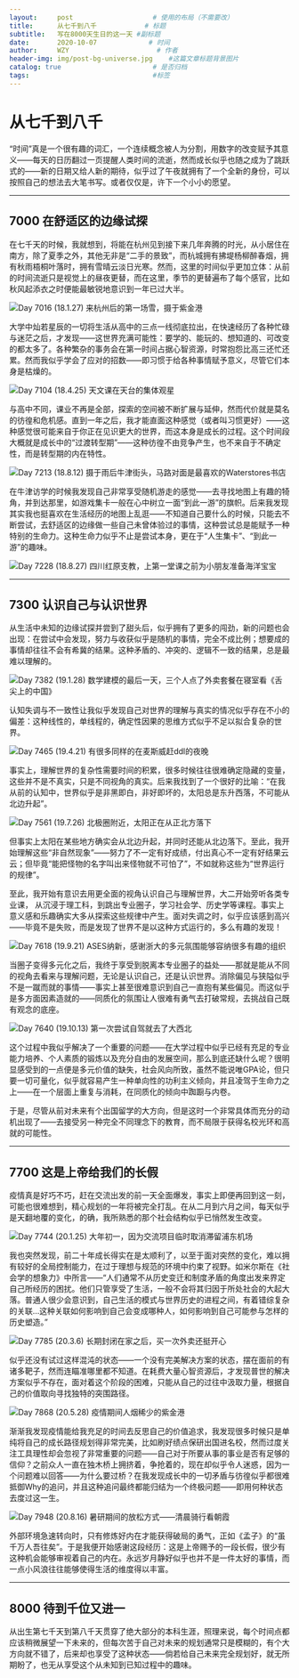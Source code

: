 ```yaml
---
layout:     post                    # 使用的布局（不需要改）
title:      从七千到八千            # 标题 
subtitle:   写在8000天生日的这一天 #副标题
date:       2020-10-07             # 时间
author:     WZY                      # 作者
header-img: img/post-bg-universe.jpg    #这篇文章标题背景图片
catalog: true                       # 是否归档
tags:                               #标签
--- 
```



# 从七千到八千

“时间”真是一个很有趣的词汇，一个连续概念被人为分割，用数字的改变赋予其意义——每天的日历翻过一页提醒人类时间的流逝，然而成长似乎也随之成为了跳跃式的——新的日期又给人新的期待，似乎过了午夜就拥有了一个全新的身份，可以按照自己的想法去大笔书写。或者仅仅是，许下一个小小的愿望。
 
 

***



## 7000 在舒适区的边缘试探


 
在七千天的时候，我就想到，将能在杭州见到接下来几年奔腾的时光，从小居住在南方，除了夏季之外，其他无非是“二手的景致”，而杭城拥有拂堤杨柳醉春烟，拥有秋雨梧桐叶落时，拥有雪晴云淡日光寒。然而，这里的时间似乎更加立体：从前的时间流逝只是视觉上的昼夜更替，而在这里，季节的更替遍布了每个感官，比如秋风起添衣之时便能最敏锐地意识到一年已过大半。

![Day 7016 (18.1.27) 来杭州后的第一场雪，摄于紫金港](img8000/7016.jpg)

 
大学中灿若星辰的一切将生活从高中的三点一线彻底拉出，在快速经历了各种忙碌与迷茫之后，才发现——这世界充满可能性：要学的、能玩的、想知道的、可改变的都太多了。各种繁杂的事务会在第一时间占据心智资源，时常抱怨比高三还忙还累。然而我似乎学会了应对的招数——即习惯于给各种事情赋予意义，尽管它们本身是枯燥的。


![Day 7104 (18.4.25) 天文课在天台的集体观星](img8000/7104.jpg)

 
与高中不同，课业不再是全部，探索的空间被不断扩展与延伸，然而代价就是莫名的彷徨和危机感。直到一年之后，我才能直面这种感觉（或者叫习惯更好）——这种感觉很可能来自于你正在见识更大的世界，而这本身是成长的过程。这个时间段大概就是成长中的“过渡转型期”——这种彷徨不由竞争产生，也不来自于不确定性，而是转型期的内在特性。
 



![Day 7213 (18.8.12) 摄于雨后牛津街头，马路对面是最喜欢的Waterstores书店](img8000/7213.jpg)

 
在牛津访学的时候我发现自己非常享受随机游走的感觉——去寻找地图上有趣的犄角，并到达那里，如游戏集卡一般在心中树立一面“到此一游”的旗帜。后来我发现其实我也挺喜欢在生活经历的地图上乱逛——不知道自己要什么的时候，只能去不断尝试，去舒适区的边缘做一些自己未曾体验过的事情，这种尝试总是能赋予一种特别的生命力。这种生命力似乎不止是尝试本身，更在于“人生集卡”、“到此一游”的趣味。

![Day 7228 (18.8.27) 四川红原支教，上第一堂课之前为小朋友准备海洋宝宝](img8000/7228.jpg)

***

## 7300 认识自己与认识世界
 
从生活中未知的边缘试探并尝到了甜头后，似乎拥有了更多的闯劲，新的问题也会出现：在尝试中会发现，努力与收获似乎是随机的事情，完全不成比例；想要成的事情却往往不会有希冀的结果。这种矛盾的、冲突的、逻辑不一致的结果，总是最难以理解的。
 
![Day 7382 (19.1.28) 数学建模的最后一天，三个人点了外卖套餐在寝室看《舌尖上的中国》](img8000/7328.jpg)

 
认知失调与不一致性让我似乎发现自己对世界的理解与真实的情况似乎存在不小的偏差：这种线性的，单线程的，确定性因果的思维方式似乎不足以拟合复杂的世界。

![Day 7465 (19.4.21) 有很多同样的在麦斯威赶ddl的夜晚](img8000/7465.jpg)
 
事实上，理解世界的复杂性需要时间的积累，很多时候往往很难确定隐藏的变量，这些并不是不真实，只是不同视角的真实。后来我找到了一个很好的比喻：“在我从前的认知中，世界似乎是非黑即白，非好即坏的，太阳总是东升西落，不可能从北边升起”。

![Day 7561 (19.7.26) 北极圈附近，太阳正在从正北方落下](img8000/7561.jpg)

 
但事实上太阳在某些地方确实会从北边升起，并同时还能从北边落下。至此，我开始理解这些“非自然现象”——努力了不一定有好成绩，付出真心不一定有好结果云云；但毕竟“能把怪物的名字叫出来怪物就不可怕了”，不如就称这些为“世界运行的规律”。
 
至此，我开始有意识去用更全面的视角认识自己与理解世界，大二开始旁听各类专业课，
从沉浸于理工科，到跳出专业圈子，学习社会学、历史学等课程。事实上意义感和乐趣确实大多从探索这些规律中产生。面对失调之时，似乎应该感到高兴——毕竟不是失败，而是发现了世界不是以这种方式运行的，多么有趣的发现！


![Day 7618 (19.9.21) ASES纳新，感谢浙大的多元氛围能够容纳很多有趣的组织](img8000/7618.jpg)

 
当圈子变得多元化之后，我终于享受到脱离本专业圈子的益处——那就是能从不同的视角去看来与理解问题，无论是认识自己，还是认识世界。消除偏见与狭隘似乎不是一蹴而就的事情——事实上甚至很难意识到自己一直抱有某些偏见。而这似乎是多方面因素造就的——同质化的氛围让人很难有勇气去打破常规，去挑战自己既有观念的底座。
 
![Day 7640 (19.10.13) 第一次尝试自驾就去了大西北](img8000/7640.jpg)
 
这个过程中我似乎解决了一个重要的问题——在大学过程中似乎已经有充足的专业能力培养、个人素质的锻炼以及充分自由的发展空间，那么到底还缺什么呢？很明显感受到的一点便是多元价值的缺失，社会风向所致，虽然不能说唯GPA论，但只要一切可量化，似乎就容易产生一种单向性的功利主义倾向，并且凌驾于生命力之上——在一个层面上重复与消耗，在同质化的倾向中踟蹰与内卷。
 
于是，尽管从前对未来有个出国留学的大方向，但是这时一个非常具体而充分的动机出现了——去接受另一种完全不同理念下的教育，而不局限于获得名校光环和高就的可能性。
 
***

## 7700 这是上帝给我们的长假
 
疫情真是好巧不巧，赶在交流出发的前一天全面爆发，事实上即便再回到这一刻，可能也很难想到，精心规划的一年将被完全打乱。在从二月到六月之间，每天似乎是天翻地覆的变化，的确，我所熟悉的那个社会结构似乎已悄然发生改变。
 

![Day 7744 (20.1.25) 大年初一，因为交流项目临时取消滞留浦东机场](img8000/7744.jpg)



我也突然发现，前二十年成长得实在是太顺利了，以至于面对突然的变化，难以拥有较好的全局控制能力，在过于理想与规范的环境中约束了视野。如米尔斯在《社会学的想象力》中所言——“人们通常不从历史变迁和制度矛盾的角度出发来界定自己所经历的困扰。他们只管享受了生活，一般不会将其归因于所处社会的大起大落。普通人很少会意识到，自己生活的模式与世界历史的进程之间，有着错综复杂的关联…这种关联如何影响到自己会变成哪种人，如何影响到自己可能参与怎样的历史塑造。”


![Day 7785 (20.3.6) 长期封闭在家之后，买一次外卖还挺开心](img8000/7785.jpg)

 
似乎还没有试过这样混沌的状态——一个没有完美解决方案的状态，摆在面前的有诸多靶子，然而连瞄准哪里都不知道。在耗费大量心智资源后，才发现普世的解决方案似乎不存在，面对着这个阶段的困难，只能从自己的过往中汲取力量，根据自己的价值取向寻找独特的突围路径。

![Day 7868 (20.5.28) 疫情期间人烟稀少的紫金港](img8000/7868.jpg)

 
渐渐我发现疫情能给我充足的时间去反思自己的价值追求，我发现很多时候只是单纯将自己的成长路径规划得非常完美，比如刷好绩点保研出国进名校，然而过度关注工具理性却会忽视了非常重要的问题——自己对于所要从事的事业是否有足够的信仰？之前众人一直在独木桥上拥挤着，争抢着的，现在却似乎令人迷惑，因为一个问题难以回答——为什么要过桥？在我发现成长中的一切矛盾与彷徨似乎都很难抵御Why的追问，并且这种追问最终都能归结为一个终极问题——即用何种状态去度过这一生。

![Day 7948 (20.8.16) 暑研期间的放松方式——清晨骑行看朝霞](img8000/7948.jpg)

 
外部环境急速转向时，只有修炼好内在才能获得破局的勇气，正如《孟子》的“虽千万人吾往矣”。于是我便开始感谢这段经历：这是上帝赐予的一段长假，很少有这种机会能够审视着自己的内在。永远岁月静好似乎也并不是一件太好的事情，而一点小风浪往往能够使得生活的维度得以丰富。

***

## 8000 待到千位又进一
 
从出生第七千天到第八千天贯穿了绝大部分的本科生涯，照理来说，每个时间点都应该稍微展望一下未来的，但每次苦于自己对未来的规划通常只是模糊的，有个大方向就不错了，后来却也享受了这种状态——倘若给自己未来完全规划好，就无所期盼了，也无从享受这个从未知到已知过程中的趣味。
 

